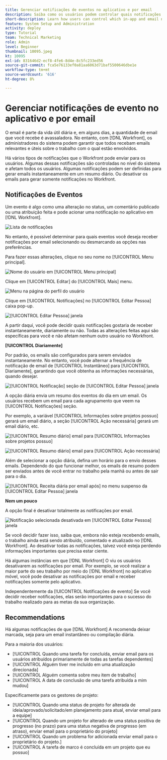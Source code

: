 ```yaml
---
title: Gerenciar notificações de eventos no aplicativo e por email
description: Saiba como os usuários podem controlar quais notificações no aplicativo e por email recebem, para que estejam recebendo emails relevantes e úteis sobre o trabalho.
short-description: Learn how users can control which in-app and email notifications they receive.
feature: System Setup and Administration
activity: deploy
type: Tutorial
team: Technical Marketing
role: Admin
level: Beginner
thumbnail: 10095.jpeg
kt: 10095
exl-id: 831646d2-ecf8-4fe6-8d4e-8c5fc233ed56
source-git-commit: fca5e76133ef0a81aa6063d71baf5500646dbe1e
workflow-type: tm+mt
source-wordcount: '616'
ht-degree: 8%

---
```


# Gerenciar notificações de evento no aplicativo e por email

O email é parte da vida útil diária e, em alguns dias, a quantidade de email que você recebe é avassaladora. No entanto, com [!DNL Workfront], os administradores do sistema podem garantir que todos recebam emails relevantes e úteis sobre o trabalho com o qual estão envolvidos.

Há vários tipos de notificações que o Workfront pode enviar para os usuários. Algumas dessas notificações são controladas no nível do sistema e afetam todos os usuários. Algumas notificações podem ser definidas para gerar emails instantaneamente em um resumo diário. Ou desativar os emails para gerar somente notificações no Workfront.

## Notificações de Eventos

Um evento é algo como uma alteração no status, um comentário publicado ou uma atribuição feita e pode acionar uma notificação no aplicativo em [!DNL Workfront].

![Lista de notificações](assets/admin-fund-user-notifications-01.png)

No entanto, é possível determinar para quais eventos você deseja receber notificações por email selecionando ou desmarcando as opções nas preferências.

Para fazer essas alterações, clique no seu nome no [!UICONTROL Menu principal].

![Nome do usuário em [!UICONTROL Menu principal]](assets/admin-fund-user-notifications-02.png)

Clique em [!UICONTROL Editar] do [!UICONTROL Mais] menu.

![Menu na página do perfil do usuário](assets/admin-fund-user-notifications-03.png)

Clique em [!UICONTROL Notificações] no [!UICONTROL Editar Pessoa] caixa pop-up.

![[!UICONTROL Editar Pessoa] janela](assets/admin-fund-user-notifications-04.png)

A partir daqui, você pode decidir quais notificações gostaria de receber instantaneamente, diariamente ou não. Todas as alterações feitas aqui são específicas para você e não afetam nenhum outro usuário no Workfront.

**[!UICONTROL Diariamente]**

Por padrão, os emails são configurados para serem enviados instantaneamente. No entanto, você pode alternar a frequência de notificação de email de [!UICONTROL Instantâneo] para [!UICONTROL Diariamente], garantindo que você obtenha as informações necessárias, quando desejar.

![[!UICONTROL Notificação] seção de [!UICONTROL Editar Pessoa] janela](assets/admin-fund-user-notifications-05.png)

A opção diária envia um resumo dos eventos do dia em um email. Os usuários recebem um email para cada agrupamento que veem na [!UICONTROL Notificações] seção.

Por exemplo, a variável [!UICONTROL Informações sobre projetos possuo] gerará um email diário, a seção [!UICONTROL Ação necessária] gerará um email diário, etc.

![[!UICONTROL Resumo diário] email para [!UICONTROL Informações sobre projetos possuo]](assets/admin-fund-user-notifications-06.png)

![[!UICONTROL Resumo diário] email para [!UICONTROL Ação necessária]](assets/admin-fund-user-notifications-07.png)

Além de selecionar a opção diária, defina um horário para o envio desses emails. Dependendo do que funcionar melhor, os emails de resumo podem ser enviados antes de você entrar no trabalho pela manhã ou antes de sair para o dia.

![[!UICONTROL Receita diária por email após] no menu suspenso da [!UICONTROL Editar Pessoa] janela](assets/admin-fund-user-notifications-08.png)

**Nem um pouco**

A opção final é desativar totalmente as notificações por email.

![Notificação selecionada desativada em [!UICONTROL Editar Pessoa] janela](assets/admin-fund-user-notifications-09.png)

Se você decidir fazer isso, saiba que, embora não esteja recebendo emails, o trabalho ainda está sendo atribuído, comentado e atualizado no [!DNL Workfront]. Ao desativar todas as notificações, talvez você esteja perdendo informações importantes que precisa estar ciente.

Há algumas instâncias em que [!DNL Workfront] O viu os usuários desativarem as notificações por email. Por exemplo, se você realizar a maior parte do seu trabalho por meio do [!DNL Workfront] no aplicativo móvel, você pode desativar as notificações por email e receber notificações somente pelo aplicativo.

Independentemente da [!UICONTROL Notificações de evento] Se você decidir receber notificações, elas serão importantes para o sucesso do trabalho realizado para as metas da sua organização.


## Recommendations

Há algumas notificações de que [!DNL Workfront] A recomenda deixar marcada, seja para um email instantâneo ou compilação diária.

Para a maioria dos usuários:

* [!UICONTROL Quando uma tarefa for concluída, enviar email para os usuários atribuídos primariamente de todas as tarefas dependentes]
* [!UICONTROL Alguém tiver me incluído em uma atualização direcionada]
* [!UICONTROL Alguém comenta sobre meu item de trabalho]
* [!UICONTROL A data de conclusão de uma tarefa atribuída a mim mudou]


Especificamente para os gestores de projeto:

* [!UICONTROL Quando uma status de projeto for alterada de ideia/aprovado/solicitado/em planejamento para atual, enviar email para a equipe]
* [!UICONTROL Quando um projeto for alterado de uma status positiva de progresso (no prazo) para uma status negativa de progresso (em atraso), enviar email para o proprietário do projeto]
* [!UICONTROL Quando um problema for adicionada enviar email para o proprietário do projeto.]
* [!UICONTROL A tarefa de marco é concluída em um projeto que eu possuo]


<!---
learn more URLs
Email notifications
guide: manage your notifications
--->
